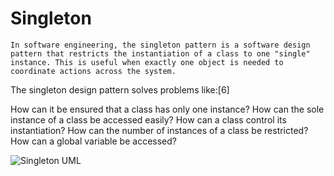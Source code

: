 # Singleton

```In software engineering, the singleton pattern is a software design pattern that restricts the instantiation of a class to one "single" instance. This is useful when exactly one object is needed to coordinate actions across the system.```

The singleton design pattern solves problems like:[6]

How can it be ensured that a class has only one instance?
How can the sole instance of a class be accessed easily?
How can a class control its instantiation?
How can the number of instances of a class be restricted?
How can a global variable be accessed?

![Singleton UML](<https://upload.wikimedia.org/wikipedia/commons/thumb/f/fb/Singleton_UML_class_diagram.svg/1920px-Singleton_UML_class_diagram.svg.png> "Builder")
